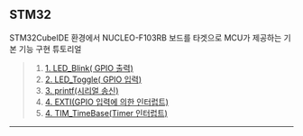 ## STM32

STM32CubeIDE 환경에서 NUCLEO-F103RB 보드를 타겟으로 MCU가 제공하는 기본 기능 구현 튜토리얼




>1. [1. LED_Blink( GPIO 출력)](./ex01_LED_Blink/ex01_LED_BLINK.md) 
>2. [2. LED_Toggle( GPIO 입력)](./ex02_LED_Toggle/ex02_LED_Toggle.md) 
>3. [3. printf(시리얼 송신)](./ex03_printf/ex03_printf.md) 
>4. [4. EXTI(GPIO 입력에 의한 인터럽트)](./ex04_EXTI/ex04_EXTI.md) 
>5. [4. TIM_TimeBase(Timer 인터럽트)](./ex05_TIM_TimBase/ex05_TIM_TimBase.md) 

---

